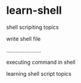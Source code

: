 # learn-shell

shell scripiting topics

write shell file

.......................

executing command in shell

learning shell script topics